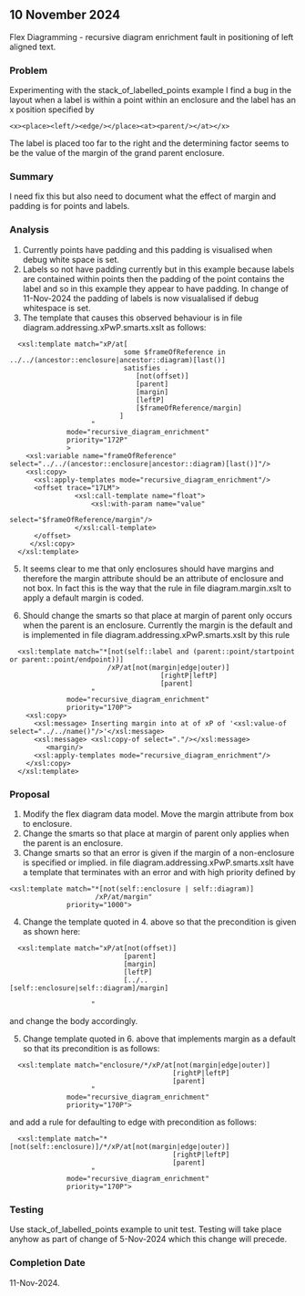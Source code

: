 
## 10 November 2024
Flex Diagramming - recursive diagram enrichment fault in positioning of left aligned text.

### Problem
Experimenting with the stack_of_labelled_points example I find a bug in the layout when a label is within a point within an enclosure and the label has an x position specified by
```
<x><place><left/><edge/></place><at><parent/></at></x>
```
The label is placed too far to the right and the determining factor seems to be the value of the margin of the
grand parent enclosure.
### Summary
I need fix this but also need to document what the effect of margin and padding is for points and labels. 

### Analysis
1. Currently points have padding and this padding is visualised when debug white space is set.
2. Labels so not have padding currently but in this example because labels are contained within points
then the padding of the point contains the label and so in this example they appear to have padding.
In change of 11-Nov-2024 the padding of labels is now visualalised if debug whitespace is set.
3. The template that causes this observed behaviour is in file diagram.addressing.xPwP.smarts.xslt as follows:
```
  <xsl:template match="xP/at[
                            some $frameOfReference in ../../(ancestor::enclosure|ancestor::diagram)[last()]
                            satisfies .
                               [not(offset)]
                               [parent]
                               [margin]
                               [leftP]
                               [$frameOfReference/margin]
                           ]
                    " 
              mode="recursive_diagram_enrichment"
              priority="172P"
              >
    <xsl:variable name="frameOfReference" select="../../(ancestor::enclosure|ancestor::diagram)[last()]"/>
    <xsl:copy>
      <xsl:apply-templates mode="recursive_diagram_enrichment"/>
      <offset trace="17LM">
                <xsl:call-template name="float">
                    <xsl:with-param name="value" 
                                    select="$frameOfReference/margin"/>
                </xsl:call-template>
      </offset>      
     </xsl:copy>
  </xsl:template>
```
5. It seems clear to me that only enclosures should have margins and therefore the margin attribute should be an attribute of enclosure and not box. In fact this is the way that the rule in file diagram.margin.xslt to apply a default margin is coded.

6. Should change the smarts so that place at margin of parent only occurs when the parent is an enclosure.
Currently the margin is the default  and is implemented in file diagram.addressing.xPwP.smarts.xslt by this rule
```
  <xsl:template match="*[not(self::label and (parent::point/startpoint or parent::point/endpoint))] 
                        /xP/at[not(margin|edge|outer)]
                                     [rightP|leftP]
                                     [parent]
                    " 
              mode="recursive_diagram_enrichment"
              priority="170P">
    <xsl:copy>
      <xsl:message> Inserting margin into at of xP of '<xsl:value-of select="../../name()"/>'</xsl:message>
      <xsl:message> <xsl:copy-of select="."/></xsl:message>
         <margin/>
      <xsl:apply-templates mode="recursive_diagram_enrichment"/>
    </xsl:copy>
  </xsl:template>
```

### Proposal
1. Modify the flex diagram data model. Move the margin attribute from box to enclosure.
2. Change the smarts so that place at margin of parent only applies when the parent is an enclosure.
3. Change smarts so that an error is given if the margin of a non-enclosure is specified or implied.
in file diagram.addressing.xPwP.smarts.xslt have a template that terminates with an error and with high priority
defined by
```
<xsl:template match="*[not(self::enclosure | self::diagram)]
                     /xP/at/margin"
              priority="1000">
```

4. Change the template quoted in 4. above so that the precondition  is given as shown here:
```
  <xsl:template match="xP/at[not(offset)]
                            [parent]
                            [margin]
                            [leftP]
                            [../..[self::enclosure|self::diagram]/margin]
                           
                    " 
```
and change the body accordingly.

5. Change template quoted in 6. above that implements margin as a default so that its precondition is as
follows:
```
  <xsl:template match="enclosure/*/xP/at[not(margin|edge|outer)]
                                        [rightP|leftP]
                                        [parent]
                    " 
              mode="recursive_diagram_enrichment"
              priority="170P">
```
and add a rule for defaulting to edge with precondition as follows:
```
  <xsl:template match="*[not(self::enclosure)]/*/xP/at[not(margin|edge|outer)]
                                        [rightP|leftP]
                                        [parent]
                    " 
              mode="recursive_diagram_enrichment"
              priority="170P">
```

### Testing
Use stack_of_labelled_points example to unit test. Testing will take place anyhow as part of change of
5-Nov-2024 which this change will precede.
### Completion Date
11-Nov-2024.

